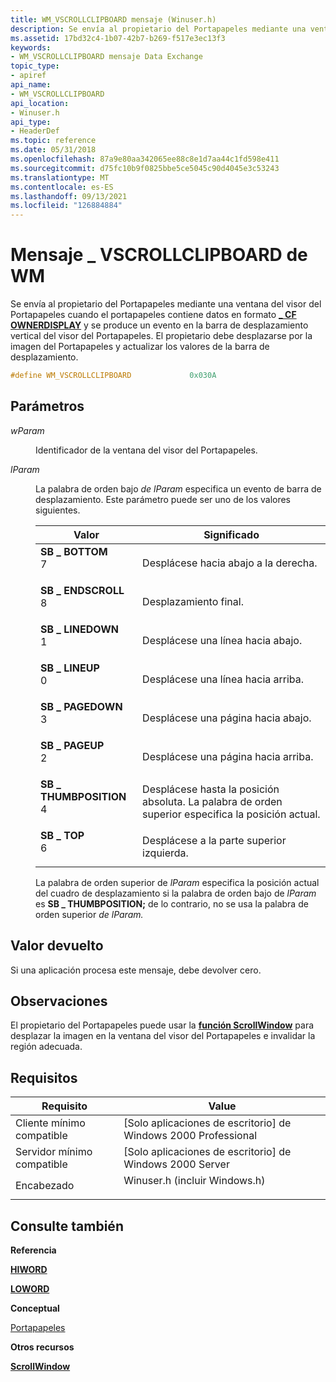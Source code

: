 ```yaml
---
title: WM_VSCROLLCLIPBOARD mensaje (Winuser.h)
description: Se envía al propietario del Portapapeles mediante una ventana del visor del Portapapeles cuando el portapapeles contiene datos en formato CF OWNERDISPLAY y se produce un evento en la barra de desplazamiento vertical del visor \_ del Portapapeles.
ms.assetid: 17bd32c4-1b07-42b7-b269-f517e3ec13f3
keywords:
- WM_VSCROLLCLIPBOARD mensaje Data Exchange
topic_type:
- apiref
api_name:
- WM_VSCROLLCLIPBOARD
api_location:
- Winuser.h
api_type:
- HeaderDef
ms.topic: reference
ms.date: 05/31/2018
ms.openlocfilehash: 87a9e80aa342065ee88c8e1d7aa44c1fd598e411
ms.sourcegitcommit: d75fc10b9f0825bbe5ce5045c90d4045e3c53243
ms.translationtype: MT
ms.contentlocale: es-ES
ms.lasthandoff: 09/13/2021
ms.locfileid: "126884884"
---
```

# <a name="wm_vscrollclipboard-message"></a>Mensaje \_ VSCROLLCLIPBOARD de WM

Se envía al propietario del Portapapeles mediante una ventana del visor del Portapapeles cuando el portapapeles contiene datos en formato [**\_ CF OWNERDISPLAY**](standard-clipboard-formats.md) y se produce un evento en la barra de desplazamiento vertical del visor del Portapapeles. El propietario debe desplazarse por la imagen del Portapapeles y actualizar los valores de la barra de desplazamiento.


```C++
#define WM_VSCROLLCLIPBOARD             0x030A
```



## <a name="parameters"></a>Parámetros

<dl> <dt>

*wParam* 
</dt> <dd>

Identificador de la ventana del visor del Portapapeles.

</dd> <dt>

*lParam* 
</dt> <dd>

La palabra de orden bajo *de lParam* especifica un evento de barra de desplazamiento. Este parámetro puede ser uno de los valores siguientes.



| Valor                                                                                                                                                                                                                         | Significado                                                                                           |
|-------------------------------------------------------------------------------------------------------------------------------------------------------------------------------------------------------------------------------|---------------------------------------------------------------------------------------------------|
| <span id="SB_BOTTOM"></span><span id="sb_bottom"></span><dl> <dt>**SB \_ BOTTOM**</dt> <dt>7</dt> </dl>                      | Desplácese hacia abajo a la derecha.<br/>                                                                 |
| <span id="SB_ENDSCROLL"></span><span id="sb_endscroll"></span><dl> <dt>**SB \_ ENDSCROLL**</dt> <dt>8</dt> </dl>             | Desplazamiento final.<br/>                                                                            |
| <span id="SB_LINEDOWN"></span><span id="sb_linedown"></span><dl> <dt>**SB \_ LINEDOWN**</dt> <dt>1</dt> </dl>                | Desplácese una línea hacia abajo.<br/>                                                                  |
| <span id="SB_LINEUP"></span><span id="sb_lineup"></span><dl> <dt>**SB \_ LINEUP**</dt> <dt>0</dt> </dl>                      | Desplácese una línea hacia arriba.<br/>                                                                    |
| <span id="SB_PAGEDOWN"></span><span id="sb_pagedown"></span><dl> <dt>**SB \_ PAGEDOWN**</dt> <dt>3</dt> </dl>                | Desplácese una página hacia abajo.<br/>                                                                  |
| <span id="SB_PAGEUP"></span><span id="sb_pageup"></span><dl> <dt>**SB \_ PAGEUP**</dt> <dt>2</dt> </dl>                      | Desplácese una página hacia arriba.<br/>                                                                    |
| <span id="SB_THUMBPOSITION"></span><span id="sb_thumbposition"></span><dl> <dt>**SB \_ THUMBPOSITION**</dt> <dt>4</dt> </dl> | Desplácese hasta la posición absoluta. La palabra de orden superior especifica la posición actual.<br/> |
| <span id="SB_TOP"></span><span id="sb_top"></span><dl> <dt>**SB \_ TOP**</dt> <dt>6</dt> </dl>                               | Desplácese a la parte superior izquierda.<br/>                                                                  |



 

La palabra de orden superior de *lParam* especifica la posición actual del cuadro de desplazamiento si la palabra de orden bajo de *lParam* es **SB \_ THUMBPOSITION;** de lo contrario, no se usa la palabra de orden superior *de lParam.*

</dd> </dl>

## <a name="return-value"></a>Valor devuelto

Si una aplicación procesa este mensaje, debe devolver cero.

## <a name="remarks"></a>Observaciones

El propietario del Portapapeles puede usar la [**función ScrollWindow**](https://msdn.microsoft.com/library/Cc410994(v=MSDN.10).aspx) para desplazar la imagen en la ventana del visor del Portapapeles e invalidar la región adecuada.

## <a name="requirements"></a>Requisitos



| Requisito | Value |
|-------------------------------------|----------------------------------------------------------------------------------------------------------|
| Cliente mínimo compatible<br/> | \[Solo aplicaciones de escritorio\] de Windows 2000 Professional<br/>                                               |
| Servidor mínimo compatible<br/> | \[Solo aplicaciones de escritorio\] de Windows 2000 Server<br/>                                                     |
| Encabezado<br/>                   | <dl> <dt>Winuser.h (incluir Windows.h)</dt> </dl> |



## <a name="see-also"></a>Consulte también

<dl> <dt>

**Referencia**
</dt> <dt>

[**HIWORD**](/previous-versions/windows/desktop/legacy/ms632657(v=vs.85))
</dt> <dt>

[**LOWORD**](/previous-versions/windows/desktop/legacy/ms632659(v=vs.85))
</dt> <dt>

**Conceptual**
</dt> <dt>

[Portapapeles](clipboard.md)
</dt> <dt>

**Otros recursos**
</dt> <dt>

[**ScrollWindow**](https://msdn.microsoft.com/library/Cc410994(v=MSDN.10).aspx)
</dt> </dl>

 

